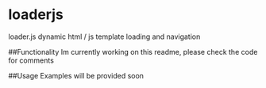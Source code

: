 # loaderjs
loader.js dynamic html / js template loading and navigation

##Functionality
Im currently working on this readme, please check the code for comments

##Usage
Examples will be provided soon
